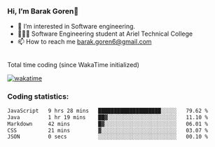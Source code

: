 ###  Hi, I’m Barak Goren👋
- 👀 I’m interested in Software engineering.
- 👨🏼‍🎓 Software Engineering student at Ariel Technical College
- 📫 How to reach me barak.goren6@gmail.com
##
Total time coding (since WakaTime initialized)

[![wakatime](https://wakatime.com/badge/user/5cc5ec80-a806-4ca2-a704-db29274e48cd.svg)](https://wakatime.com/@5cc5ec80-a806-4ca2-a704-db29274e48cd)

   
### Coding statistics:

<!--START_SECTION:waka-->

```txt
JavaScript   9 hrs 28 mins   ████████████████████░░░░░   79.62 %
Java         1 hr 19 mins    ██▓░░░░░░░░░░░░░░░░░░░░░░   11.10 %
Markdown     42 mins         █▓░░░░░░░░░░░░░░░░░░░░░░░   06.01 %
CSS          21 mins         ▓░░░░░░░░░░░░░░░░░░░░░░░░   03.07 %
JSON         0 secs          ░░░░░░░░░░░░░░░░░░░░░░░░░   00.10 %
```

<!--END_SECTION:waka-->

<!---
barakgoren/barakgoren is a ✨ special ✨ repository because its `README.md` (this file) appears on your GitHub profile.
You can click the Preview link to take a look at your changes.
--->

